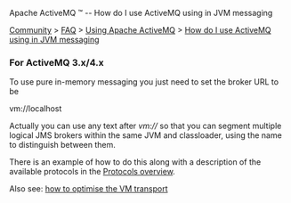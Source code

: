 Apache ActiveMQ ™ -- How do I use ActiveMQ using in JVM messaging 

[Community](community.html) > [FAQ](faq.html) > [Using Apache ActiveMQ](using-apache-activemq.html) > [How do I use ActiveMQ using in JVM messaging](how-do-i-use-activemq-using-in-jvm-messaging.html)


### For ActiveMQ 3.x/4.x

To use pure in-memory messaging you just need to set the broker URL to be

vm://localhost

Actually you can use any text after _vm://_ so that you can segment multiple logical JMS brokers within the same JVM and classloader, using the name to distinguish between them.

There is an example of how to do this along with a description of the available protocols in the [Protocols overview](uri-protocols.html).

Also see: [how to optimise the VM transport](how-should-i-use-the-vm-transport.html)

